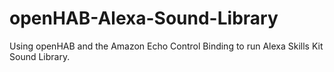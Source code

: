 # openHAB-Alexa-Sound-Library
Using openHAB and the Amazon Echo Control Binding to run Alexa Skills Kit Sound Library. 
